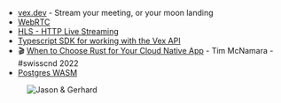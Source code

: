 - [vex.dev](https://vex.dev/) - Stream your meeting, or your moon landing
- [WebRTC](https://webrtc.org/)
- [HLS - HTTP Live Streaming](https://en.wikipedia.org/wiki/HTTP_Live_Streaming)
- [Typescript SDK for working with the Vex API](https://github.com/vex-dev/web-sdk)
- 🎬 [When to Choose Rust for Your Cloud Native App](https://www.youtube.com/watch?v=m87YztCwnvg) - Tim McNamara - #swisscnd 2022
- [Postgres WASM](https://supabase.com/blog/postgres-wasm)

<figure class="richtext-figure richtext-figure--full">
  <img src="https://changelog-assets.s3.amazonaws.com/shipit/shipit-75--jason-carter.jpg" alt="Jason & Gerhard" loading="lazy">
</figure>